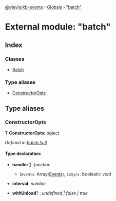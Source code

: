[@elevio/kb-events](../README.md) › [Globals](../globals.md) › ["batch"](_batch_.md)

# External module: "batch"

## Index

### Classes

* [Batch](../classes/_batch_.batch.md)

### Type aliases

* [ConstructorOpts](_batch_.md#constructoropts)

## Type aliases

###  ConstructorOpts

Ƭ **ConstructorOpts**: *object*

*Defined in [batch.ts:3](https://github.com/elevio/kb-events/blob/5af97fd/src/batch.ts#L3)*

#### Type declaration:

* **handler**(): *function*

  * (`events`: Array‹[Events](_events_.md#events)›, `isSync`: boolean): *void*

* **interval**: *number*

* **withUnload**? : *undefined | false | true*
